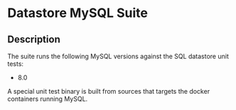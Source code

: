 # Datastore MySQL Suite

## Description

The suite runs the following MySQL versions against the SQL datastore unit tests:

- 8.0

A special unit test binary is built from sources that targets the docker
containers running MySQL.
